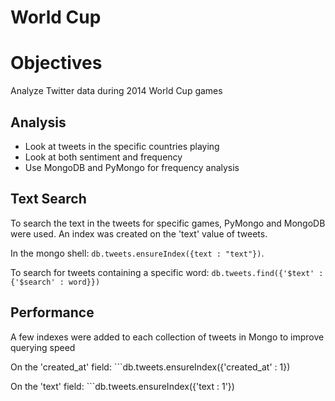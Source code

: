 World Cup
=========

# Objectives
Analyze Twitter data during 2014 World Cup games

## Analysis
* Look at tweets in the specific countries playing
* Look at both sentiment and frequency
* Use MongoDB and PyMongo for frequency analysis

## Text Search
To search the text in the tweets for specific games,
PyMongo and MongoDB were used.  An index was created on
the 'text' value of tweets.

In the mongo shell: ```db.tweets.ensureIndex({text : "text"})```.

To search for tweets containing a specific word: ```db.tweets.find({'$text' : {'$search' : word}})```

## Performance
A few indexes were added to each collection of tweets in Mongo to improve querying speed

On the 'created_at' field: ```db.tweets.ensureIndex({'created_at' : 1})

On the 'text' field: ```db.tweets.ensureIndex({'text : 1'})
